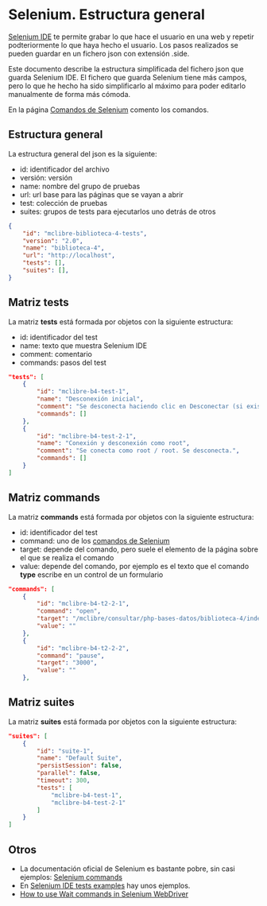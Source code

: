 # Selenium. Estructura general

[Selenium IDE](https://www.selenium.dev/selenium-ide/) te permite grabar lo que hace el usuario en una web y repetir podteriormente lo que haya hecho el usuario. Los pasos realizados se pueden guardar en un fichero json con extensión .side.

Este documento describe la estructura simplificada del fichero json que guarda Selenium IDE. El fichero que guarda Selenium tiene más campos, pero lo que he hecho ha sido simplificarlo al máximo para poder editarlo manualmente de forma más cómoda.

En la página [Comandos de Selenium](selenium-2.md) comento los comandos.

## Estructura general

La estructura general del json es la siguiente:
- id: identificador del archivo
- versión: versión
- name: nombre del grupo de pruebas
- url: url base para las páginas que se vayan a abrir
- test: colección de pruebas
- suites: grupos de tests para ejecutarlos uno detrás de otros

```json
{
    "id": "mclibre-biblioteca-4-tests",
    "version": "2.0",
    "name": "biblioteca-4",
    "url": "http://localhost",
    "tests": [],
    "suites": [],
}
```

## Matriz tests

La matriz **tests** está formada por objetos con la siguiente estructura:
- id: identificador del test
- name: texto que muestra Selenium IDE
- comment: comentario
- commands: pasos del test

```json
"tests": [
    {
        "id": "mclibre-b4-test-1",
        "name": "Desconexión inicial",
        "comment": "Se desconecta haciendo clic en Desconectar (si existe).",
        "commands": []
    },
    {
        "id": "mclibre-b4-test-2-1",
        "name": "Conexión y desconexión como root",
        "comment": "Se conecta como root / root. Se desconecta.",
        "commands": []
    }
]
```

## Matriz commands

La matriz **commands** está formada por objetos con la siguiente estructura:
- id: identificador del test
- command: uno de los [comandos de Selenium](https://www.selenium.dev/selenium-ide/docs/en/api/commands)
- target: depende del comando, pero suele el elemento de la página sobre el que se realiza el comando
- value: depende del comando, por ejemplo es el texto que el comando **type** escribe en un control de un formulario

```json
"commands": [
    {
        "id": "mclibre-b4-t2-2-1",
        "command": "open",
        "target": "/mclibre/consultar/php-bases-datos/biblioteca-4/index.php",
        "value": ""
    },
    {
        "id": "mclibre-b4-t2-2-2",
        "command": "pause",
        "target": "3000",
        "value": ""
    },
```

## Matriz suites

La matriz **suites** está formada por objetos con la siguiente estructura:

```json
"suites": [
    {
        "id": "suite-1",
        "name": "Default Suite",
        "persistSession": false,
        "parallel": false,
        "timeout": 300,
        "tests": [
            "mclibre-b4-test-1",
            "mclibre-b4-test-2-1"
        ]
    }
]
```

## Otros

- La documentación oficial de Selenium es bastante pobre, sin casi ejemplos: [Selenium commands](https://www.selenium.dev/selenium-ide/docs/en/api/commands)
- En [Selenium IDE tests examples](https://github.com/SeleniumHQ/selenium-ide/tree/trunk/tests/examples) hay unos ejemplos.
- [How to use Wait commands in Selenium WebDriver](https://www.browserstack.com/guide/wait-commands-in-selenium-webdriver)
